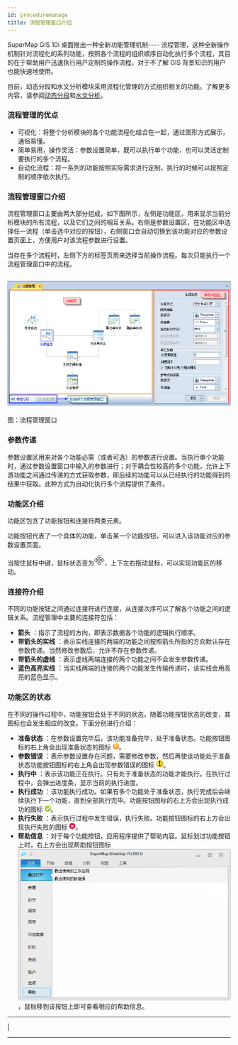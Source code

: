 ```yaml
---
id: proceduremanage
title: 流程管理窗口介绍
---
```

SuperMap GIS 10i 桌面推出一种全新功能管理机制----
流程管理，这种全新操作机制针对流程化的系列功能，按照各个流程的组织顺序自动化执行多个流程，其目的在于帮助用户迅速执行用户定制的操作流程，对于不了解 GIS
背景知识的用户也能快速地使用。

目前，动态分段和水文分析模块采用流程化管理的方式组织相关的功能。了解更多内容，请参阅[动态分段](../DynamicSeg/DynamicS.htm)和[水文分析](../Hydrology/HydrologyAnalyst.htm)。

### 流程管理的优点

  * 可视化：将整个分析模块的各个功能流程化结合在一起，通过图形方式展示，通俗易懂。
  * 简单易用，操作灵活：参数设置简单，既可以执行单个功能，也可以灵活定制要执行的多个流程。
  * 自动化流程：将一系列的功能按照实际需求进行定制，执行的时候可以按照定制的顺序依次执行。

### 流程管理窗口介绍

流程管理窗口主要由两大部分组成，如下图所示，左侧是功能区，用来显示当前分析模块的所有流程，以及它们之间的相互关系。右侧是参数设置区，在功能区中选择任一流程（单击选中对应的按钮），右侧窗口会自动切换到该功能对应的参数设置页面上，方便用户对该流程参数进行设置。

当存在多个流程时，左侧下方的标签页用来选择当前操作流程。每次只能执行一个流程管理窗口中的流程。

![](img/WINIntro.png)  
---  
图：流程管理窗口

### 参数传递

参数设置区用来对各个功能必需（或者可选）的参数进行设置。当执行单个功能时，通过参数设置窗口中输入的参数进行；对于耦合性较高的多个功能，允许上下游功能之间通过传递的方式获取参数，即后续的功能可以从已经执行的功能得到的结果中获取。此种方式为自动化执行多个流程提供了条件。

### 功能区介绍

功能区包含了功能按钮和连接符两类元素。

功能按钮代表了一个具体的功能，单击某一个功能按钮，可以进入该功能对应的参数设置页面。

当按住鼠标中键，鼠标状态变为![](img/Cursor.png)，上下左右拖动鼠标，可以实现功能区的移动。

### 连接符介绍

不同的功能按钮之间通过连接符进行连接，从连接次序可以了解各个功能之间的逻辑关系。流程管理中主要的连接符包括：

  * **箭头** ：指示了流程的方向，即表示数据各个功能的逻辑执行顺序。
  * **带箭头的实线** ：表示实线连接的两端的功能之间按照箭头所指的方向默认存在参数传递。当然修改参数后，允许不存在参数传递。
  * **带箭头的虚线** ：表示虚线两端连接的两个功能之间不会发生参数传递。
  * **蓝色高亮实线** ：当实线两端的连接的两个功能发生传输传递时，该实线会用高亮的蓝色显示。

### 功能区的状态

在不同的操作过程中，功能按钮会处于不同的状态。随着功能按钮状态的改变，其图标也会发生相应的改变。下面分别进行介绍：

  * **准备状态** ：在参数设置完毕后，该功能准备完毕，处于准备状态。功能按钮图标的右上角会出现准备状态的图标 ![](img/Ready.png)。
  * **参数错误** ：表示参数设置存在问题，需要修改参数，然后再使该功能处于准备状态功能按钮图标的右上角会出现参数错误的图标 ![](img/ParaError.png)。
  * **执行中** ：表示该功能正在执行。只有处于准备状态的功能才能执行。在执行过程中，会弹出进度条，显示当前的执行进度。
  * **执行成功** ：该功能执行成功。如果有多个功能处于准备状态，执行完成后会继续执行下一个功能，直到全部执行完毕。功能按钮图标的右上方会出现执行成功的图标 ![](img/Success.png)。
  * **执行失败** ：表示执行过程中发生错误，执行失败。功能按钮图标的右上方会出现执行失败的图标 ![](img/Fail.png)。
  * **帮助信息** ：对于每个功能按钮，应用程序提供了帮助内容。鼠标划过功能按钮上时，右上方会出现帮助按钮图标 ![](img/Help.png)，鼠标移到该按钮上即可查看相应的帮助信息。

* * *

|

[](http://www.supermap.com)  
  
---

